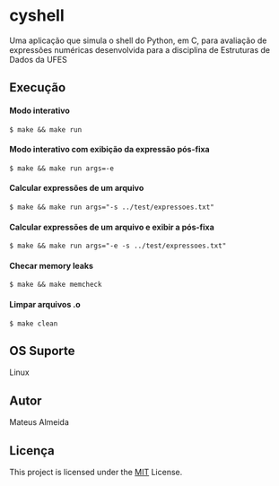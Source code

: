 # cyshell

Uma aplicação que simula o shell do Python, em C, para avaliação de expressões numéricas desenvolvida para a disciplina de Estruturas de Dados da UFES 

## Execução

#### Modo interativo
```$ make && make run```

#### Modo interativo com exibição da expressão pós-fixa
```$ make && make run args=-e```

#### Calcular expressões de um arquivo
```$ make && make run args="-s ../test/expressoes.txt"```

#### Calcular expressões de um arquivo e exibir a pós-fixa
```$ make && make run args="-e -s ../test/expressoes.txt"```

#### Checar memory leaks

```$ make && make memcheck```

#### Limpar arquivos .o
 
```$ make clean```

## OS Suporte

Linux

## Autor

Mateus Almeida

## Licença

This project is licensed under the [MIT](https://github.com/imsouza/cyshell/blob/main/LICENSE) License.